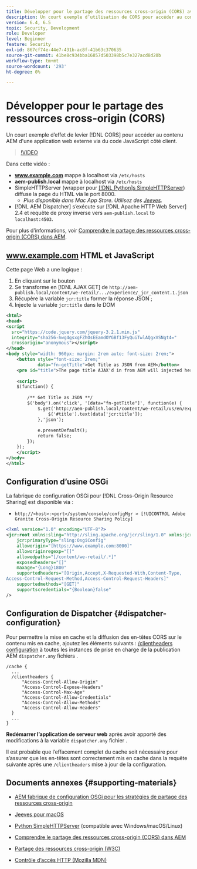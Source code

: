 ```yaml
---
title: Développer pour le partage des ressources cross-origin (CORS) avec des AEM
description: Un court exemple d’utilisation de CORS pour accéder au contenu AEM à partir d’une application web externe via du code JavaScript côté client.
version: 6.4, 6.5
topic: Security, Development
role: Developer
level: Beginner
feature: Security
exl-id: 867cf74e-44e7-431b-ac8f-41b63c370635
source-git-commit: 41be8c934bba16857d503398b5c7e327acd8d20b
workflow-type: tm+mt
source-wordcount: '293'
ht-degree: 0%

---
```


# Développer pour le partage des ressources cross-origin (CORS)

Un court exemple d’effet de levier [!DNL CORS] pour accéder au contenu AEM d&#39;une application web externe via du code JavaScript côté client.

>[!VIDEO](https://video.tv.adobe.com/v/18837/?quality=12&learn=on)

Dans cette vidéo :

* **www.example.com** mappe à localhost via `/etc/hosts`
* **aem-publish.local** mappe à localhost via `/etc/hosts`
* SimpleHTTPServer (wrapper pour [[!DNL Python]s SimpleHTTPServer](https://docs.python.org/2/library/simplehttpserver.html)) diffuse la page du HTML via le port 8000.
   * _Plus disponible dans Mac App Store. Utilisez des [Jeeves](https://apps.apple.com/us/app/jeeves-local-http-server/id980824182?mt=12)._
* [!DNL AEM Dispatcher] s’exécute sur [!DNL Apache HTTP Web Server] 2.4 et requête de proxy inverse vers `aem-publish.local` to `localhost:4503`.

Pour plus d’informations, voir [Comprendre le partage des ressources cross-origin (CORS) dans AEM](./understand-cross-origin-resource-sharing.md).

## www.example.com HTML et JavaScript

Cette page Web a une logique :

1. En cliquant sur le bouton
1. Se transforme en [!DNL AJAX GET] de `http://aem-publish.local/content/we-retail/.../experience/_jcr_content.1.json`
1. Récupère la variable `jcr:title` former la réponse JSON ;
1. Injecte la variable `jcr:title` dans le DOM

```xml
<html>
<head>
<script
  src="https://code.jquery.com/jquery-3.2.1.min.js"
  integrity="sha256-hwg4gsxgFZhOsEEamdOYGBf13FyQuiTwlAQgxVSNgt4="
  crossorigin="anonymous"></script>   
</head>
<body style="width: 960px; margin: 2rem auto; font-size: 2rem;">
    <button style="font-size: 2rem;"
            data="fn-getTitle">Get Title as JSON from AEM</button>
    <pre id="title">The page title AJAX'd in from AEM will injected here</pre>
    
    <script>
    $(function() { 
        
        /** Get Title as JSON **/
        $('body').on('click', '[data="fn-getTitle"]', function(e) { 
            $.get('http://aem-publish.local/content/we-retail/us/en/experience/_jcr_content.1.json', function(data) {
                $('#title').text(data['jcr:title']);
            },'json');
            
            e.preventDefault();
            return false;
        });
    });
    </script>
</body>
</html>
```

## Configuration d’usine OSGi

La fabrique de configuration OSGi pour [!DNL Cross-Origin Resource Sharing] est disponible via :

* `http://<host>:<port>/system/console/configMgr > [!UICONTROL Adobe Granite Cross-Origin Resource Sharing Policy]`

```xml
<?xml version="1.0" encoding="UTF-8"?>
<jcr:root xmlns:sling="http://sling.apache.org/jcr/sling/1.0" xmlns:jcr="http://www.jcp.org/jcr/1.0"
    jcr:primaryType="sling:OsgiConfig"
    alloworigin="[https://www.example.com:8000]"
    alloworiginregexp="[]"
    allowedpaths="[/content/we-retail/.*]"
    exposedheaders="[]"
    maxage="{Long}1800"
    supportedheaders="[Origin,Accept,X-Requested-With,Content-Type,
Access-Control-Request-Method,Access-Control-Request-Headers]"
    supportedmethods="[GET]"
    supportscredentials="{Boolean}false"
/>
```

## Configuration de Dispatcher {#dispatcher-configuration}

Pour permettre la mise en cache et la diffusion des en-têtes CORS sur le contenu mis en cache, ajoutez les éléments suivants : [/clientheaders configuration](https://experienceleague.adobe.com/docs/experience-manager-dispatcher/using/configuring/dispatcher-configuration.html?lang=en#specifying-the-http-headers-to-pass-through-clientheaders) à toutes les instances de prise en charge de la publication AEM `dispatcher.any` fichiers .

```
/cache { 
  ...
  /clientheaders {
      "Access-Control-Allow-Origin"
      "Access-Control-Expose-Headers"
      "Access-Control-Max-Age"
      "Access-Control-Allow-Credentials"
      "Access-Control-Allow-Methods"
      "Access-Control-Allow-Headers"
  }
  ...
}
```

**Redémarrer l’application de serveur web** après avoir apporté des modifications à la variable `dispatcher.any` fichier .

Il est probable que l’effacement complet du cache soit nécessaire pour s’assurer que les en-têtes sont correctement mis en cache dans la requête suivante après une `/clientheaders` mise à jour de la configuration.

## Documents annexes {#supporting-materials}

* [AEM fabrique de configuration OSGi pour les stratégies de partage des ressources cross-origin](http://localhost:4502/system/console/configMgr/com.adobe.granite.cors.impl.CORSPolicyImpl)
* [Jeeves pour macOS](https://apps.apple.com/us/app/jeeves-local-http-server/id980824182?mt=12)
* [Python SimpleHTTPServer](https://docs.python.org/2/library/simplehttpserver.html) (compatible avec Windows/macOS/Linux)

* [Comprendre le partage des ressources cross-origin (CORS) dans AEM](./understand-cross-origin-resource-sharing.md)
* [Partage des ressources cross-origin (W3C)](https://www.w3.org/TR/cors/)
* [Contrôle d’accès HTTP (Mozilla MDN)](https://developer.mozilla.org/en-US/docs/Web/HTTP/Access_control_CORS)
